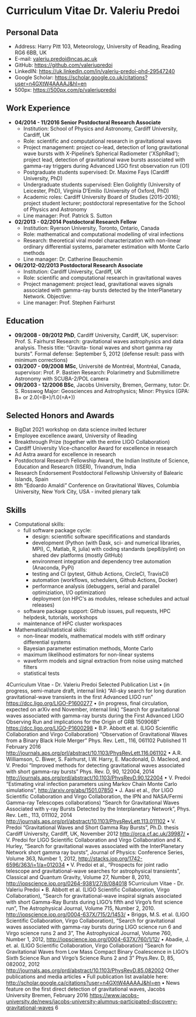 Curriculum Vitae Dr. Valeriu Predoi
===================================

Personal Data
-------------
- Address: Harry Pitt 103, Meteorology, University of Reading, Reading RG6 6BB, UK
- E-mail: valeriu.predoi@ncas.ac.uk
- GitHub: https://github.com/valeriupredoi
- LinkedIN: https://uk.linkedin.com/in/valeriu-predoi-phd-29547240
- Google Scholar: https://scholar.google.co.uk/citations?user=n4GXtW4AAAAJ&hl=en
- 500px: https://500px.com/p/valeriupredoi

Work Experience
---------------
- **04/2014 - 11/2016 Senior Postdoctoral Research Associate**
  - Institution: School of Physics and Astronomy, Cardiff University, Cardiff, UK
  - Role: scientific and computational research in gravitational waves
  - Project management: project co-lead, detection of long gravitational wave bursts
    with X-Pipeline’s Spherical Radiometer ('XSphRad'); project lead, detection of gravitational
    wave bursts associated with gamma-ray triggers during Advanced LIGO first observation run (O1)
  - Postgraduate students supervised: Dr. Maxime Fays (Cardiff University, PhD)
  - Undergraduate students supervised: Elen Golightly (University of Leicester, PhD),
    Virginia D’Emilio (University of Oxford, PhD)
  - Academic roles: Cardiff University Board of Studies (2015-2016); project student lecturer;
    postdoctoral representative for the School of Physics and Astronomy
  - Line manager: Prof. Patrick S. Sutton
- **02/2013 - 02/2014 Postdoctoral Research Fellow**
  - Institution: Ryerson University, Toronto, Ontario, Canada
  - Role: mathematical and computational modelling of viral infections
  - Research: theoretical viral model characterization with non-linear
    ordinary differential systems, parameter estimation with Monte Carlo methods
  - Line manager: Dr. Catherine Beauchemin
- **06/2012-02/2013 Postdoctoral Research Associate**
  - Institution: Cardiff University, Cardiff, UK
  - Role: scientific and computational research in gravitational waves
  - Project management: project lead, gravitational waves signals associated
    with gamma-ray bursts detected by the InterPlanetary Network. Objective:
  - Line manager: Prof. Stephen Fairhurst

Education
---------
- **09/2008 - 09/2012 PhD**, Cardiff University, Cardiff, UK, supervisor: Prof. S. Fairhurst
  Research: gravitational waves astrophysics and data analysis. Thesis title: “Gravita-
  tional waves and short gamma ray bursts”. Formal defense: September 5, 2012
  (defense result: pass with minimum corrections)
- **03/2007 - 09/2008 MSc**, Université de Montréal, Montréal, Canada, supervisor: Prof. P. Bastien
  Research: Polarimetry and Submillimetre Astronomy with SCUBA-2/POL camera
- **09/2003 - 12/2006 BSc**, Jacobs University, Bremen, Germany, tutor: Dr. S. Rosswog
  Major: Geosciences and Astrophysics; Minor: Physics (GPA: B+ or 2.0(=B+)/1.0(=A+))

Selected Honors and Awards
--------------------------
- BigDat 2021 workshop on data science invited lecturer
- Employee excellence award, University of Reading
- Breakthrough Prize (together with the entire LIGO Collaboration)
- Cardiff University Vice-chancellor Award for excellence in research
- Ad Astra award for excellence in research
- Postdoctoral Research Fellowship Award, the Indian Institute of Science,
  Education and Research (IISER), Trivandrum, India
- Research Endorsement Postdoctoral Fellowship University of Balearic Islands, Spain
- 8th “Edoardo Amaldi” Conference on Gravitational Waves, Columbia University, New York City, USA - invited plenary talk

Skills
------

- Computational skills:
  - full software package cycle:
    - design: scientific software specififications and standards
    - development (Python (with Dask, sci- and numerical libraries, MPI), C, Matlab, R, julia)
      with coding standards (pep8/pylint) on shared dev platforms (mostly GitHub)
    - environment integration and dependency tree automation (Anaconda, PyPi)
    - testing and CI (pytest, Github Actions, CircleCI, TravisCI)
    - automation (workflows, schedulers, Github Actions, Docker)
    - performance analysis (debuggers, serial and parallel optimiziation, I/O optimization)
    - deployment (on HPC's as modules, release schedules and actual releases)
  - software package support: Github issues, pull requests, HPC helpdesk, tutorials, workshops
  - maintenance of HPC cluster workspaces
- Mathematical/statistical skills:
  - non-linear models, mathematical models with stiff ordinary differential systems
  - Bayesian parameter estimation methods, Monte Carlo
  - maximum likelihood estimators for non-linear systems
  - waveform models and signal extraction from noise using matched filters
  - statistical tests 

4Curriculum Vitae - Dr. Valeriu Predoi
Selected Publication List
• (in progress, semi-mature draft, internal link)
“All-sky search for long duration gravitational-wave transients in the first Advanced LIGO run”
https://dcc.ligo.org/LIGO-P1600277
• (in progress, final circulation, expected on arXiv end November, internal link)
“Search for gravitational waves associated with gamma-ray bursts during the First Advanced LIGO
Observing Run and implications for the Origin of GRB 150906B”
https://dcc.ligo.org/LIGO-P1600298
• B.P. Abbott et al. (LIGO Scientific Collaboration and Virgo Collaboration)
“Observation of Gravitational Waves from a Binary Black Hole Merger”
Phys. Rev. Lett., 116, 061102 Published 11 February 2016
http://journals.aps.org/prl/abstract/10.1103/PhysRevLett.116.061102
• A.R. Williamson, C. Biwer, S. Fairhurst, I.W. Harry, E. Macdonald, D. Macleod, and V. Predoi
“Improved methods for detecting gravitational waves associated with short gamma-ray bursts”
Phys. Rev. D, 90, 122004, 2014
http://journals.aps.org/prd/abstract/10.1103/PhysRevD.90.122004
• V. Predoi
“Estimating viral infection parameters using Markov Chain Monte Carlo simulations”,
http://arxiv.org/abs/1501.07850
• J. Aasi et al., (for LIGO Scientific Collaboration and Virgo Collaboration, the IPN and NASA/Fermi
Gamma-ray Telescopes collaborations)
“Search for Gravitational Waves Associated with γ-ray Bursts Detected by the Interplanetary Network”,
Phys. Rev. Lett., 113, 011102, 2014
http://journals.aps.org/prl/abstract/10.1103/PhysRevLett.113.011102
• V. Predoi
“Gravitational Waves and Short Gamma Ray Bursts”, Ph.D. thesis
Cardiff University, Cardiff, UK, November 2012
http://orca.cf.ac.uk/39987/
• V. Predoi for LIGO Scientific Collaboration and Virgo Collaboration and K. Hurley,
“Search for gravitational waves associated with the InterPlanetary Network short gamma ray bursts”,
Journal of Physics: Conference Series, Volume 363, Number 1, 2012,
http://stacks.iop.org/1742-6596/363/i=1/a=012034
• V. Predoi et al.,
“Prospects for joint radio telescope and gravitational-wave searches for astrophysical transients”,
Classical and Quantum Gravity, Volume 27, Number 8, 2010,
http://iopscience.iop.org/0264-9381/27/8/084018
5Curriculum Vitae - Dr. Valeriu Predoi
• B. Abbott et al. (LIGO Scientific Collaboration, Virgo Collaboration),
“Search for gravitational-wave inspiral signals associated with short Gamma-Ray Bursts
during LIGO’s fifth and Virgo’s first science run”,
The Astrophysical Journal, Volume 715, Number 2, 2010.
http://iopscience.iop.org/0004-637X/715/2/1453/
• Briggs, M.S. et al. (LIGO Scientific Collaboration, Virgo Collaboration),
“Search for gravitational waves associated with gamma-ray bursts
during LIGO science run 6 and Virgo science runs 2 and 3”,
The Astrophysical Journal, Volume 760, Number 1, 2012,
http://iopscience.iop.org/0004-637X/760/1/12/
• Abadie, J. et. al. (LIGO Scientific Collaboration, Virgo Collaboration)
“Search for Gravitational Waves from Low Mass Compact Binary Coalescence in LIGO’s Sixth Science
Run and Virgo’s Science Runs 2 and 3”
Phys.Rev. D, 85, 082002, 2012
http://journals.aps.org/prd/abstract/10.1103/PhysRevD.85.082002
Other publications and media articles
• Full publication list available here:
http://scholar.google.ca/citations?user=n4GXtW4AAAAJ&hl=en
• News feature on the first direct detection of gravitational waves,
Jacobs University Bremen, February 2016
https://www.jacobs-university.de/news/jacobs-university-alumnus-participated-discovery-gravitational-waves
6
